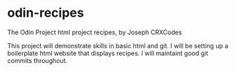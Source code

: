 # odin-recipes

The Odin Project html project recipes, by Joseph CRXCodes

This project will demonstrate skills in basic html and git. I will be setting up a boilerplate html website that displays recipes. I will maintaint good git commits throughout.